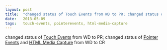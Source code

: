 ```yaml
---
layout: post
title:  "changed status of Touch Events from WD to PR; changed status of Pointer Events and HTML Media Capture from WD to CR"
date:   2013-05-09
tags:   touch-events, pointerevents, html-media-capture
---
```


changed status of [Touch Events](/spec/touch-events) from WD to PR; changed status of [Pointer Events](/spec/pointerevents) and [HTML Media Capture](/spec/html-media-capture) from WD to CR

